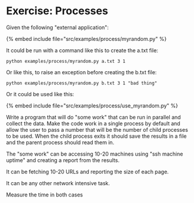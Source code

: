 # Exercise: Processes


Given the following "external application":

{% embed include file="src/examples/process/myrandom.py" %}

It could be run with a command like this to create the a.txt file:

```
python examples/process/myrandom.py a.txt 3 1
```

Or like this, to raise an exception before creating the b.txt file:

```
python examples/process/myrandom.py b.txt 3 1 "bad thing"
```

Or it could be used like this:

{% embed include file="src/examples/process/use_myrandom.py" %}

Write a program that will do "some work" that can be run in parallel
and collect the data. Make the code work in a single process by default
and allow the user to pass a number that will be the number of child processes
to be used. When the child process exits it should save the results in
a file and the parent process should read them in.


The "some work" can be accessing 10-20 machines using "ssh machine uptime"
and creating a report from the results.


It can be fetching 10-20 URLs and reporting the size of each page.


It can be any other network intensive task.


Measure the time in both cases


